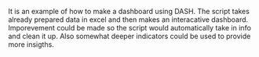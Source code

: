 It is an example of how to make a dashboard using DASH.
The script takes already prepared data in excel and then makes an interacative dashboard.
Imporevement could be made so the script would automatically take in info and clean it up.
Also somewhat deeper indicators could be used to provide more insigths.
